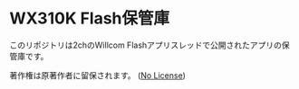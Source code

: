 # WX310K Flash保管庫

このリポジトリは2chのWillcom Flashアプリスレッドで公開されたアプリの保管庫です。

著作権は原著作者に留保されます。 ([No License](https://choosealicense.com/no-permission/))
